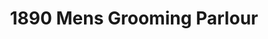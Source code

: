 ---
title: "1890 Mens Grooming Parlour"
url: /grand-rapids/1890-mens-grooming-parlour/
shop: hairdresser
---